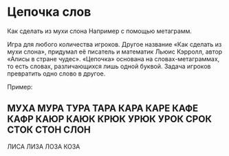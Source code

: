 # Цепочка слов
Как сделать из мухи слона
Например с помощью метаграмм. 

Игра для любого количества игроков. Другое название «Как сделать из мухи слона», придумал её писатель и математик Льюис Кэрролл, автор «Алисы в стране чудес».
«Цепочка» основана на словах-метаграммах, то есть словах, различающихся лишь одной буквой. Задача игроков
превратить одно слово в другое.

Пример:

МУХА
МУРА
ТУРА
ТАРА
КАРА
КАРЕ
КАФЕ
КАФР
КАЮР
КАЮК
КРЮК
УРЮК
УРОК
СРОК
СТОК
СТОН
СЛОН
---

ЛИСА
ЛИЗА
ЛОЗА
КОЗА